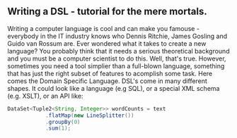 ## Writing a DSL - tutorial for the mere mortals.

Writing a computer language is cool and can make you famouse - everybody in the IT industry knows who Dennis Ritchie, James Gosling and Guido van Rossum are. Ever wondered what it takes to create a new language? You probably think that it needs a serious theoretical background and you must be a computer scientist to do this. Well, that's true. However, sometimes you need a tool simplier than a full-blown language, something that has just the right subset of features to acomplish some task. Here comes the Domain Specific Language. DSL's come in many different shapes. It could look like a language (e.g SQL), or a special XML schema (e.g. XSLT), or an API like: 

``` java
DataSet<Tuple2<String, Integer>> wordCounts = text
            .flatMap(new LineSplitter())
            .groupBy(0)
            .sum(1);
```
